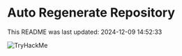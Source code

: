 # Auto Regenerate Repository

This README was last updated: 2024-12-09 14:52:33

 ![TryHackMe](https://tryhackme.com/badge/533634)